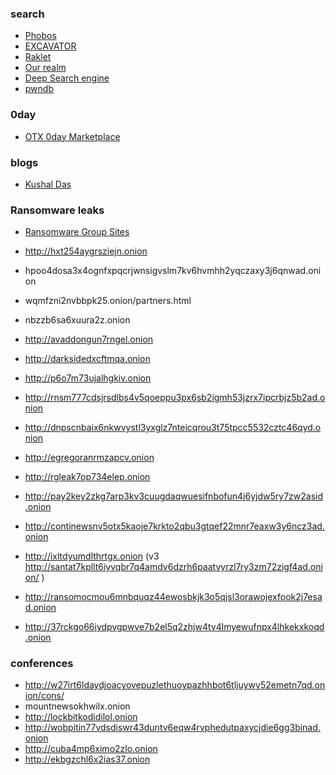 ### search 

* [Phobos](http://phobosxilamwcg75xt22id7aywkzol6q6rfl2flipcqoc4e4ahima5id.onion/)
* [EXCAVATOR](http://2fd6cemt4gmccflhm6imvdfvli3nf7zn6rfrwpsy7uhxrgbypvwf5fad.onion/)
* [Raklet](http://iwr4usy33opfclmbyemzbmnwwnmmqpqltezpac7fyqqkdv3mabtm6kqd.onion)
* [Our realm](http://ci7lskssaclenp2pf4rt72pptvayudy3u4nv3f6ihhnu224ik4dz7tad.onion)
* [Deep Search engine](http://xjypo5vzgmo7jca6b322dnqbsdnp3amd24ybx26x5nxbusccjkm4pwid.onion)
* [pwndb](http://pwndb2am4tzkvold.onion)

### 0day

* [OTX 0day Marketplace](http://mxu7ronlnsgmqlt5sjsdedvmh6kdagdhsx3oqvu3vwhrz5eagq562oqd.onion/)

### blogs

* [Kushal Das](https://kushal76uaid62oup5774umh654scnu5dwzh4u2534qxhcbi4wbab3ad.onion/)

### Ransomware leaks

* [Ransomware Group Sites ](http://ransomwr3tsydeii4q43vazm7wofla5ujdajquitomtd47cxjtfgwyyd.onion/)

* http://hxt254aygrsziejn.onion
* hpoo4dosa3x4ognfxpqcrjwnsigvslm7kv6hvmhh2yqczaxy3j6qnwad.onion
* wqmfzni2nvbbpk25.onion/partners.html
* nbzzb6sa6xuura2z.onion
* http://avaddongun7rngel.onion
* http://darksidedxcftmqa.onion
* http://p6o7m73ujalhgkiv.onion
* http://rnsm777cdsjrsdlbs4v5qoeppu3px6sb2igmh53jzrx7ipcrbjz5b2ad.onion
* http://dnpscnbaix6nkwvystl3yxglz7nteicqrou3t75tpcc5532cztc46qyd.onion
* http://egregoranrmzapcv.onion
* http://rgleak7op734elep.onion
* http://pay2key2zkg7arp3kv3cuugdaqwuesifnbofun4j6yjdw5ry7zw2asid.onion
* http://continewsnv5otx5kaoje7krkto2qbu3gtqef22mnr7eaxw3y6ncz3ad.onion
* http://ixltdyumdlthrtgx.onion (v3 http://santat7kpllt6iyvqbr7q4amdv6dzrh6paatvyrzl7ry3zm72zigf4ad.onion/ )
* http://ransomocmou6mnbquqz44ewosbkjk3o5qjsl3orawojexfook2j7esad.onion
* http://37rckgo66iydpvgpwve7b2el5q2zhjw4tv4lmyewufnpx4lhkekxkoqd.onion

### conferences
* http://w27irt6ldaydjoacyovepuzlethuoypazhhbot6tljuywy52emetn7qd.onion/cons/
* mountnewsokhwilx.onion
* http://lockbitkodidilol.onion
* http://wobpitin77vdsdiswr43duntv6eqw4rvphedutpaxycjdie6gg3binad.onion
* http://cuba4mp6ximo2zlo.onion
* http://ekbgzchl6x2ias37.onion

